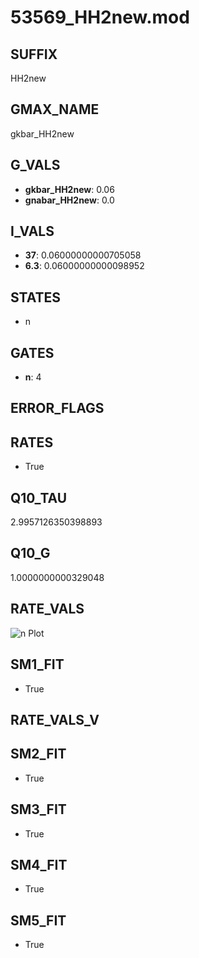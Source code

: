 # 53569_HH2new.mod

## SUFFIX

HH2new

## GMAX_NAME

gkbar_HH2new

## G_VALS

- **gkbar_HH2new**: 0.06
- **gnabar_HH2new**: 0.0

## I_VALS

- **37**: 0.06000000000705058
- **6.3**: 0.06000000000098952

## STATES

- n

## GATES

- **n**: 4

## ERROR_FLAGS


## RATES

- True

## Q10_TAU

2.9957126350398893

## Q10_G

1.0000000000329048

## RATE_VALS

![n Plot](/Users/pbozelos/Dropbox/icg-Chai-Panos/supermodels/output_markdown_files/K/53569_HH2new.mod/images/n.png)

## SM1_FIT

- True

## RATE_VALS_V

## SM2_FIT

- True

## SM3_FIT

- True

## SM4_FIT

- True

## SM5_FIT

- True

